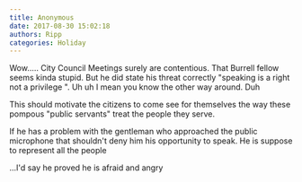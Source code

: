 ```yaml
---
title: Anonymous
date: 2017-08-30 15:02:18
authors: Ripp
categories: Holiday
---
```


 Wow..... City Council Meetings surely are contentious. 
That Burrell fellow seems kinda stupid. But he did state  his threat correctly "speaking is a right not a privilege ". Uh uh I mean you know the other way around.  Duh 

This should motivate the citizens to come see for themselves the way these pompous "public servants" treat the people they serve. 

If he has a problem with the gentleman who approached the public microphone that shouldn't deny him his opportunity to speak. He is suppose to represent all the people 

...I'd say he proved he is afraid and angry